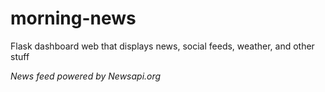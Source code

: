# morning-news
Flask dashboard web that displays news, social feeds, weather, and other stuff     

*News feed powered by Newsapi.org*
